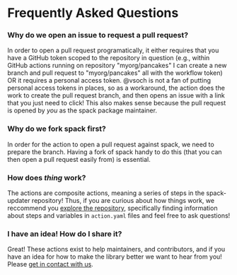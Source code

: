 # Frequently Asked Questions

### Why do we open an issue to request a pull request?

In order to open a pull request programatically, it either requires that you have
a GitHub token scoped to the repository in question (e.g., within GitHub actions
running on repository "myorg/pancakes" I can create a new branch and pull request
to "myorg/pancakes" all with the workflow token) OR it requires a personal
access token. @vsoch is not a fan of putting personal access tokens in places,
so as a workaround, the action does the work to create the pull request
branch, and then opens an issue with a link that you just need to click! This
also makes sense because the pull request is opened by *you* as the spack
package maintainer.

### Why do we fork spack first?

In order for the action to open a pull request against spack, we need to prepare
the branch. Having a fork of spack handy to do this (that you can then open
a pull request easily from) is essential.

### How does *thing* work?

The actions are composite actions, meaning a series of steps in the spack-updater
repository! Thus, if you are curious about how things work, we reccommend you
[explore the repository](https://github.com/sciworks/spack-updater), specifically
finding information about steps and variables in `action.yaml` files and feel free to ask questions!

### I have an idea! How do I share it?

Great! These actions exist to help maintainers, and contributors, and if you
have an idea for how to make the library better we want to hear from you! Please [get in contact with us](support).
